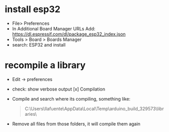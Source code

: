 # install esp32


* File> Preferences
* In Additional Board Manager URLs Add: https://dl.espressif.com/dl/package_esp32_index.json
* Tools > Board > Boards Manager
* search: ESP32 and install


# recompile a library

* Edit -> preferences
* check: show verbose output [x] Compilation
* Compile and search where its compiling, something like:

  > C:\Users\llafuente\AppData\Local\Temp\arduino_build_329573\libraries\

* Remove all files from those folders, it will compile them again
